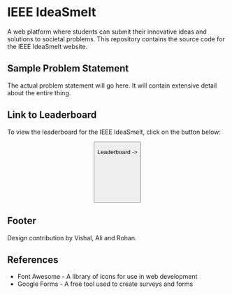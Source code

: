 # IEEE IdeaSmelt

A web platform where students can submit their innovative ideas and solutions to societal problems. This repository contains the source code for the IEEE IdeaSmelt website.

## Sample Problem Statement
The actual problem statement will go here. It will contain extensive detail about the entire thing.

## Link to Leaderboard

To view the leaderboard for the IEEE IdeaSmelt, click on the button below:

<center>
  <div class="container">
    <button id="btn">
        <p id="btnText">Leaderboard -></p>
        <div class="check-box">
            <svg xmlns="http://www.w3.org/2000/svg" viewBox="0 0 50 50">
                <path fill="transparent" d="M14.1 27.2l7.1 7.2 16.7-16.8" />
            </svg>
        </div>
    </button>
  </div>
</center>

## Footer

Design contribution by Vishal, Ali and Rohan.

## References
- Font Awesome - A library of icons for use in web development
- Google Forms - A free tool used to create surveys and forms

